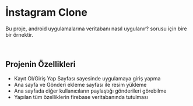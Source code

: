 <h1>İnstagram Clone</h1>
<p>Bu proje, android uygulamalarına veritabanı nasıl uygulanır? sorusu için bire bir örnektir.</p>
<br>
<h2>Projenin Özellikleri</h2>
<ul>
  <li>Kayıt Ol/Giriş Yap Sayfası sayesinde uygulamaya giriş yapma</li>
  <li>Ana sayfa ve Gönderi ekleme sayfası ile resim yükleme</li>
  <li>Ana sayfada diğer kullanıcıların paylaştığı gönderileri görebilme</li>
  <li>Yapılan tüm özelliklerin firebase veritabanında tutulması</li>
</ul>
